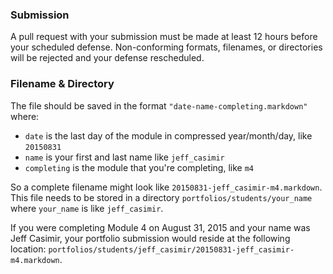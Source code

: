 ### Submission

A pull request with your submission must be made at least 12 hours before your
scheduled defense. Non-conforming formats, filenames, or directories will be
rejected and your defense rescheduled.

### Filename & Directory

The file should be
saved in the format `"date-name-completing.markdown"` where:

* `date` is the last day of the module in compressed year/month/day, like `20150831`
* `name` is your first and last name like `jeff_casimir`
* `completing` is the module that you're completing, like `m4`

So a complete filename might look like `20150831-jeff_casimir-m4.markdown`. This
file needs to be stored in a directory `portfolios/students/your_name` where
`your_name` is like `jeff_casimir`.

If you were completing Module 4 on August 31, 2015 and your name was Jeff Casimir, 
your portfolio submission would reside at the following location: 
`portfolios/students/jeff_casimir/20150831-jeff_casimir-m4.markdown`.
